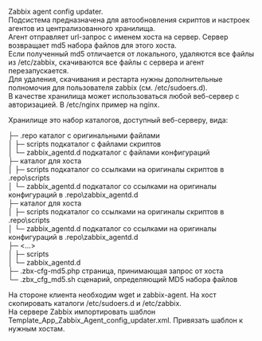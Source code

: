 Zabbix agent config updater.  
Подсистема предназначена для автообновления скриптов и настроек агентов из централизованного хранилища.  
Агент отправляет url-запрос с именем хоста на сервер. Сервер возвращает md5 набора файлов для этого хоста.  
Если полученный md5 отличается от локального, удаляются все файлы из /etc/zabbix, скачиваются все файлы с сервера и агент перезапускается.  
Для удаления, скачивания и рестарта нужны дополнительные полномочия для пользователя zabbix (см. /etc/sudoers.d).  
В качестве хранилища может использоваться любой веб-сервер с авторизацией. В /etc/nginx пример на nginx.  
  
Хранилище это набор каталогов, доступный веб-серверу, вида:  
  
├─ .repo                                            каталог с оригинальными файлами  
│  ├─ scripts                                           подкаталог с файлами скриптов  
│  └─ zabbix_agentd.d                                   подкаталог с файлами конфигураций  
├─ <hostname as configured on the zabbix server>    каталог для хоста  
│  ├─ scripts                                           подкаталог со ссылками на оригиналы скриптов в .repo\scripts  
│  └─ zabbix_agentd.d                                   подкаталог со ссылками на оригиналы конфигураций в .repo\zabbix_agentd.d  
├─ <hostname as configured on the zabbix server>    каталог для хоста  
│  ├─ scripts                                           подкаталог со ссылками на оригиналы скриптов в .repo\scripts  
│  └─ zabbix_agentd.d                                   подкаталог со ссылками на оригиналы конфигураций в .repo\zabbix_agentd.d  
├─ <...>  
│  ├─ scripts  
│  └─ zabbix_agentd.d  
├─ .zbx-cfg-md5.php                                 страница, принимающая запрос от хоста  
└─ .zbx_cfg_md5.sh                                  сценарий, определяющий MD5 набора файлов  
  
На стороне клиента необходим wget и zabbix-agent. На хост скопировать каталоги /etc/sudoers.d и /etc/zabbix.  
На сервере Zabbix импортировать шаблон Template_App_Zabbix_Agent_config_updater.xml. Привязать шаблон к нужным хостам.  
  


